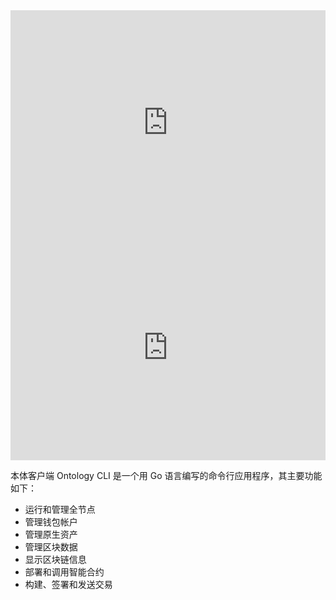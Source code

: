 
<iframe frameborder="0" src="https://v.qq.com/txp/iframe/player.html?vid=x0800u7zus4" allowFullScreen="true" width="100%" height="360"></iframe>

<iframe frameborder="0" src="https://v.qq.com/txp/iframe/player.html?vid=a08027tbd82" allowFullScreen="true" width="100%" height="360"></iframe>

本体客户端 Ontology CLI 是一个用 Go 语言编写的命令行应用程序，其主要功能如下：

- 运行和管理全节点
- 管理钱包帐户
- 管理原生资产
- 管理区块数据
- 显示区块链信息
- 部署和调用智能合约
- 构建、签署和发送交易
